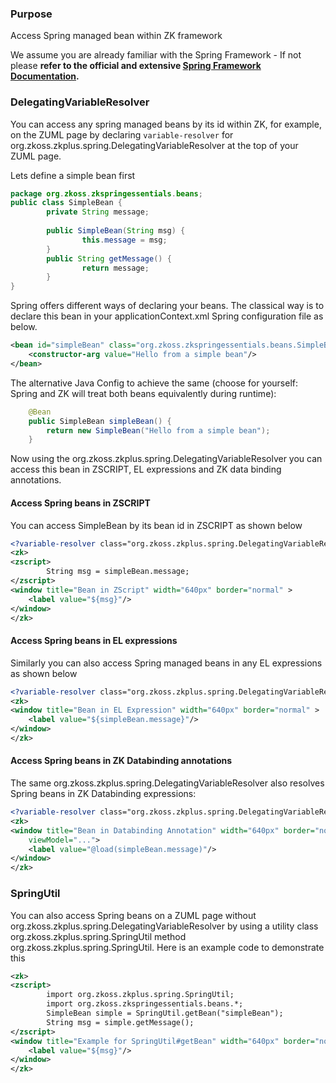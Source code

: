 ### Purpose

Access Spring managed bean within ZK framework

We assume you are already familiar with the Spring Framework - If not
please **refer to the official and extensive [Spring Framework
Documentation](https://docs.spring.io/spring/docs/current/spring-framework-reference/).**

### DelegatingVariableResolver

You can access any spring managed beans by its id within ZK, for
example, on the ZUML page by declaring `variable-resolver` for
<javadoc>org.zkoss.zkplus.spring.DelegatingVariableResolver</javadoc> at
the top of your ZUML page.

Lets define a simple bean first

``` java
package org.zkoss.zkspringessentials.beans;
public class SimpleBean {
        private String message;
        
        public SimpleBean(String msg) {
                this.message = msg;
        }
        public String getMessage() {
                return message;
        }
}
```

Spring offers different ways of declaring your beans. The classical way
is to declare this bean in your applicationContext.xml Spring
configuration file as below.

``` xml
<bean id="simpleBean" class="org.zkoss.zkspringessentials.beans.SimpleBean">
    <constructor-arg value="Hello from a simple bean"/>
</bean>
```

The alternative Java Config to achieve the same (choose for yourself:
Spring and ZK will treat both beans equivalently during runtime):

``` java
    @Bean
    public SimpleBean simpleBean() {
        return new SimpleBean("Hello from a simple bean");
    }
```

Now using the
<javadoc>org.zkoss.zkplus.spring.DelegatingVariableResolver</javadoc>
you can access this bean in ZSCRIPT, EL expressions and ZK data binding
annotations.

#### Access Spring beans in ZSCRIPT

You can access SimpleBean by its bean id in ZSCRIPT as shown below

``` xml
<?variable-resolver class="org.zkoss.zkplus.spring.DelegatingVariableResolver"?>
<zk>
<zscript>
        String msg = simpleBean.message;
</zscript>
<window title="Bean in ZScript" width="640px" border="normal" >
    <label value="${msg}"/>
</window>
</zk>
```

#### Access Spring beans in EL expressions

Similarly you can also access Spring managed beans in any EL expressions
as shown below

``` xml
<?variable-resolver class="org.zkoss.zkplus.spring.DelegatingVariableResolver"?>
<zk>
<window title="Bean in EL Expression" width="640px" border="normal" >
    <label value="${simpleBean.message}"/>
</window>
</zk>
```

#### Access Spring beans in ZK Databinding annotations

The same
<javadoc>org.zkoss.zkplus.spring.DelegatingVariableResolver</javadoc>
also resolves Spring beans in ZK Databinding expressions:

``` xml
<?variable-resolver class="org.zkoss.zkplus.spring.DelegatingVariableResolver"?>
<zk>
<window title="Bean in Databinding Annotation" width="640px" border="normal" 
    viewModel="...">
    <label value="@load(simpleBean.message)"/>
</window>
</zk>
```

### SpringUtil

You can also access Spring beans on a ZUML page without
<javadoc>org.zkoss.zkplus.spring.DelegatingVariableResolver</javadoc> by
using a utility class
<javadoc>org.zkoss.zkplus.spring.SpringUtil</javadoc> method
<javadoc method="getBean()">org.zkoss.zkplus.spring.SpringUtil</javadoc>.
Here is an example code to demonstrate this

``` xml
<zk>
<zscript>
        import org.zkoss.zkplus.spring.SpringUtil;
        import org.zkoss.zkspringessentials.beans.*;
        SimpleBean simple = SpringUtil.getBean("simpleBean");
        String msg = simple.getMessage();
</zscript>
<window title="Example for SpringUtil#getBean" width="640px" border="normal" >
    <label value="${msg}"/>
</window>
</zk>
```
